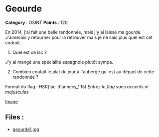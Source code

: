 # Geourde

**Category** : OSINT
**Points** : 120

En 2014, j'ai fait une belle randonnée, mais j'y ai laissé ma gourde. 
J'aimerais y retourner pour la retrouver mais je ne sais plus quel est cet endroit.

1. Quel est ce lac ?

J'y ai mangé une spécialité espagnole plutôt sympa.

2. Combien coutaît le plat du jour à l'auberge qui est au départ de cette randonnée ? 

Format du flag : HSR{lac-d'annecy_1.15)
*Entrez le flag sans accents ni majuscules*

[Image](http://10.22.148.10/~hsr224/pommepomme/Geourdes1/geourde1.jpg)

## Files : 
 - [geourde1.jpg](./geourde1.jpg)


